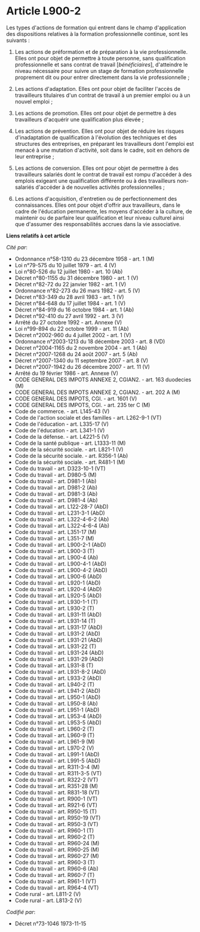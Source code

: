 # Article L900-2

Les types d'actions de formation qui entrent dans le champ d'application des dispositions relatives à la formation
professionnelle continue, sont les suivants :

1. Les actions de préformation et de préparation à la vie professionnelle. Elles ont pour objet de permettre à toute
personne, sans qualification professionnelle et sans contrat de travail [*bénéficiaires*], d'atteindre le niveau nécessaire
pour suivre un stage de formation professionnelle proprement dit ou pour entrer directement dans la vie professionnelle ;

2. Les actions d'adaptation. Elles ont pour objet de faciliter l'accès de travailleurs titulaires d'un contrat de travail à
un premier emploi ou à un nouvel emploi ;

3. Les actions de promotion. Elles ont pour objet de permettre à des travailleurs d'acquérir une qualification plus élevée ;

4. Les actions de prévention. Elles ont pour objet de réduire les risques d'inadaptation de qualification à l'évolution des
techniques et des structures des entreprises, en préparant les travailleurs dont l'emploi est menacé à une mutation
d'activité, soit dans le cadre, soit en dehors de leur entreprise ;

5. Les actions de conversion. Elles ont pour objet de permettre à des travailleurs salariés dont le contrat de travail est
rompu d'accéder à des emplois exigeant une qualification différente ou à des travailleurs non-salariés d'accéder à de
nouvelles activités professionnelles ;

6. Les actions d'acquisition, d'entretien ou de perfectionnement des connaissances. Elles ont pour objet d'offrir aux
travailleurs, dans le cadre de l'éducation permanente, les moyens d'accéder à la culture, de maintenir ou de parfaire leur
qualification et leur niveau culturel ainsi que d'assumer des responsabilités accrues dans la vie associative.

**Liens relatifs à cet article**

_Cité par_:

  - Ordonnance n°58-1310 du 23 décembre 1958 - art. 1 (M)
  - Loi n°79-575 du 10 juillet 1979 - art. 4 (V)
  - Loi n°80-526 du 12 juillet 1980 - art. 10 (Ab)
  - Décret n°80-1155 du 31 décembre 1980 - art. 1 (V)
  - Décret n°82-72 du 22 janvier 1982 - art. 1 (V)
  - Ordonnance n°82-273 du 26 mars 1982 - art. 5 (V)
  - Décret n°83-349 du 28 avril 1983 - art. 1 (V)
  - Décret n°84-648 du 17 juillet 1984 - art. 1 (V)
  - Décret n°84-919 du 16 octobre 1984 - art. 1 (Ab)
  - Décret n°92-410 du 27 avril 1992 - art. 3 (V)
  - Arrêté du 27 octobre 1992 - art. Annexe (V)
  - Loi n°99-894 du 22 octobre 1999 - art. 11 (Ab)
  - Décret n°2002-960 du 4 juillet 2002 - art. 1 (V)
  - Ordonnance n°2003-1213 du 18 décembre 2003 - art. 8 (VD)
  - Décret n°2004-1165 du 2 novembre 2004 - art. 1 (Ab)
  - Décret n°2007-1268 du 24 août 2007 - art. 5 (Ab)
  - Décret n°2007-1340 du 11 septembre 2007 - art. 8 (V)
  - Décret n°2007-1942 du 26 décembre 2007 - art. 11 (V)
  - Arrêté du 19 février 1986 - art. Annexe (V)
  - CODE GENERAL DES IMPOTS ANNEXE 2, CGIAN2. - art. 163 duodecies (M)
  - CODE GENERAL DES IMPOTS ANNEXE 2, CGIAN2. - art. 202 A (M)
  - CODE GENERAL DES IMPOTS, CGI. - art. 1601 (V)
  - CODE GENERAL DES IMPOTS, CGI. - art. 235 ter C (M)
  - Code de commerce. - art. L145-43 (V)
  - Code de l'action sociale et des familles - art. L262-9-1 (VT)
  - Code de l'éducation - art. L335-17 (V)
  - Code de l'éducation - art. L341-1 (V)
  - Code de la défense. - art. L4221-5 (V)
  - Code de la santé publique - art. L1333-11 (M)
  - Code de la sécurité sociale. - art. L821-1 (V)
  - Code de la sécurité sociale. - art. R356-1 (Ab)
  - Code de la sécurité sociale. - art. R481-1 (M)
  - Code du travail - art. D323-10-1 (VT)
  - Code du travail - art. D980-5 (M)
  - Code du travail - art. D981-1 (Ab)
  - Code du travail - art. D981-2 (Ab)
  - Code du travail - art. D981-3 (Ab)
  - Code du travail - art. D981-4 (Ab)
  - Code du travail - art. L122-28-7 (AbD)
  - Code du travail - art. L231-3-1 (AbD)
  - Code du travail - art. L322-4-6-2 (Ab)
  - Code du travail - art. L322-4-6-4 (Ab)
  - Code du travail - art. L351-17 (M)
  - Code du travail - art. L351-7 (M)
  - Code du travail - art. L900-2-1 (AbD)
  - Code du travail - art. L900-3 (T)
  - Code du travail - art. L900-4 (Ab)
  - Code du travail - art. L900-4-1 (AbD)
  - Code du travail - art. L900-4-2 (AbD)
  - Code du travail - art. L900-6 (AbD)
  - Code du travail - art. L920-1 (AbD)
  - Code du travail - art. L920-4 (AbD)
  - Code du travail - art. L920-5 (AbD)
  - Code du travail - art. L930-1-1 (T)
  - Code du travail - art. L930-2 (T)
  - Code du travail - art. L931-11 (AbD)
  - Code du travail - art. L931-14 (T)
  - Code du travail - art. L931-17 (AbD)
  - Code du travail - art. L931-2 (AbD)
  - Code du travail - art. L931-21 (AbD)
  - Code du travail - art. L931-22 (T)
  - Code du travail - art. L931-24 (AbD)
  - Code du travail - art. L931-29 (AbD)
  - Code du travail - art. L931-8 (T)
  - Code du travail - art. L931-8-2 (AbD)
  - Code du travail - art. L933-2 (AbD)
  - Code du travail - art. L940-2 (T)
  - Code du travail - art. L941-2 (AbD)
  - Code du travail - art. L950-1 (AbD)
  - Code du travail - art. L950-8 (Ab)
  - Code du travail - art. L951-1 (AbD)
  - Code du travail - art. L953-4 (AbD)
  - Code du travail - art. L953-5 (AbD)
  - Code du travail - art. L960-2 (T)
  - Code du travail - art. L960-9 (T)
  - Code du travail - art. L961-9 (M)
  - Code du travail - art. L970-2 (V)
  - Code du travail - art. L991-1 (AbD)
  - Code du travail - art. L991-5 (AbD)
  - Code du travail - art. R311-3-4 (M)
  - Code du travail - art. R311-3-5 (VT)
  - Code du travail - art. R322-2 (VT)
  - Code du travail - art. R351-28 (M)
  - Code du travail - art. R831-18 (VT)
  - Code du travail - art. R900-1 (VT)
  - Code du travail - art. R921-6 (VT)
  - Code du travail - art. R950-15 (T)
  - Code du travail - art. R950-19 (VT)
  - Code du travail - art. R950-3 (VT)
  - Code du travail - art. R960-1 (T)
  - Code du travail - art. R960-2 (T)
  - Code du travail - art. R960-24 (M)
  - Code du travail - art. R960-25 (M)
  - Code du travail - art. R960-27 (M)
  - Code du travail - art. R960-3 (T)
  - Code du travail - art. R960-6 (Ab)
  - Code du travail - art. R960-7 (T)
  - Code du travail - art. R961-1 (VT)
  - Code du travail - art. R964-4 (VT)
  - Code rural - art. L811-2 (V)
  - Code rural - art. L813-2 (V)

_Codifié par_:

  - Décret n°73-1046 1973-11-15
